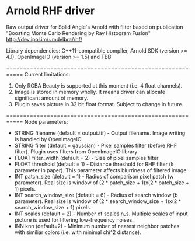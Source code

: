 Arnold RHF driver
===========================================================

Raw output driver for Solid Angle's Arnold with filter based on publication "Boosting Monte Carlo Rendering by Ray Histogram Fusion" http://dev.ipol.im/~mdelbra/rhf/ 

Library dependencies: C++11-compatible compiler, Arnold SDK (version >= 4.1), OpenImageIO (version >= 1.5) and TBB

===========================================================
Current limitations:
1. Only RGBA Beauty is supported at this moment (i.e. 4 float channels).
2. Image is stored in memory wholly. It means driver can allocate significant amount of memory.
3. Plugin saves picture in 32 bit float format. Subject to change in future.

===========================================================
Node parameters:
+ STRING filename (default = output.tif) - Output filename. Image writing is handled by OpenImageIO
+ STRING filter (default = gaussian) - Pixel samples filter (before RHF filter). Plugin uses filters from OpenImageIO library
+ FLOAT filter_width (default = 2) - Size of pixel samples filter
+ FLOAT threshold (default = 1) - Distance threshold for RHF filter (k parameter in paper). This parameter affects blurriness of filtered image.
+ INT patch_size (default = 1) - Radius of comparison pixel patch (w parameter). Real size is window of (2 * patch_size + 1)x(2 * patch_size + 1) pixels.
+ INT search_window_size (default = 6) - Radius of search window (b parameter). Real size is window of (2 * search_window_size + 1)x(2 * search_window_size + 1) pixels.
+ INT scales (default = 2) - Number of scales n_s. Multiple scales of input picture is used for filtering low-frequency noises.
+ INN knn (default=2) - Minimum number of nearest neighbor patches with similiar colors (i.e. with minimal chi^2 distance).